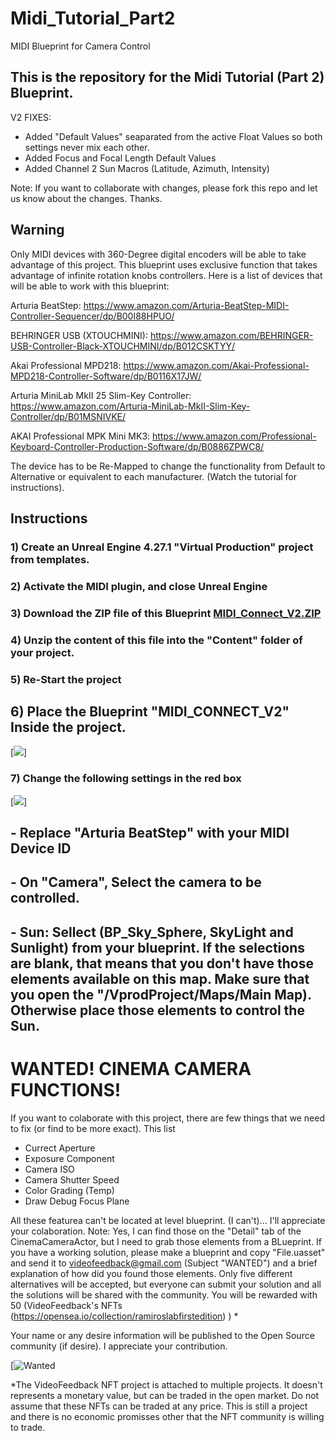 # Midi_Tutorial_Part2
MIDI Blueprint for Camera Control

## This is the repository for the Midi Tutorial (Part 2) Blueprint.

V2 FIXES: 
- Added "Default Values" seaparated from the active Float Values so both settings never mix each other.
- Added Focus and Focal Length Default Values
- Added Channel 2 Sun Macros (Latitude, Azimuth, Intensity)

Note: If you want to collaborate with changes, please fork this repo and let us know about the changes. Thanks.

## Warning
Only MIDI devices with 360-Degree digital encoders will be able to take advantage of this project. This blueprint uses exclusive function that takes advantage of infinite rotation knobs controllers. Here is a list of devices that will be able to work with this blueprint:


Arturia BeatStep: https://www.amazon.com/Arturia-BeatStep-MIDI-Controller-Sequencer/dp/B00I88HPUO/

BEHRINGER USB (XTOUCHMINI): https://www.amazon.com/BEHRINGER-USB-Controller-Black-XTOUCHMINI/dp/B012CSKTYY/

Akai Professional MPD218: https://www.amazon.com/Akai-Professional-MPD218-Controller-Software/dp/B0116X17JW/

Arturia MiniLab MkII 25 Slim-Key Controller: https://www.amazon.com/Arturia-MiniLab-MkII-Slim-Key-Controller/dp/B01MSNIVKE/

AKAI Professional MPK Mini MK3: https://www.amazon.com/Professional-Keyboard-Controller-Production-Software/dp/B0886ZPWC8/

The device has to be Re-Mapped to change the functionality from Default to Alternative or equivalent to each manufacturer. (Watch the tutorial for instructions).


## Instructions
### 1) Create an Unreal Engine 4.27.1 "Virtual Production" project from templates.
### 2) Activate the MIDI plugin, and close Unreal Engine
### 3) Download the ZIP file of this Blueprint [MIDI_Connect_V2.ZIP](https://github.com/videofeedback/MIDI_Tutorial_Part2/blob/main/files/MIDI_Connect_V2.zip)
### 4) Unzip the content of this file into the "Content" folder of your project.
### 5) Re-Start the project

## 6) Place the Blueprint "MIDI_CONNECT_V2" Inside the project.

[![](https://github.com/videofeedback/MIDI_Tutorial_Part2/blob/main/images/Map_Preview.png)]

### 7) Change the following settings in the red box

[![](https://github.com/videofeedback/MIDI_Tutorial_Part2/blob/main/images/midi_connectV2_Settings.png)]

## - Replace "Arturia BeatStep" with your MIDI Device ID
## - On "Camera", Select the camera to be controlled.
## - Sun: Sellect (BP_Sky_Sphere, SkyLight and Sunlight) from your blueprint. If the selections are blank, that means that you don't have those elements available on this map. Make sure that you open the "/VprodProject/Maps/Main Map). Otherwise place those elements to control the Sun.


# WANTED! CINEMA CAMERA FUNCTIONS!

If you want to colaborate with this project, there are few things that we need to fix (or find to be more exact).
This list
- Currect Aperture
- Exposure Component
- Camera ISO
- Camera Shutter Speed
- Color Grading (Temp)
- Draw Debug Focus Plane

All these featurea can't be located at level blueprint. (I can't)... I'll appreciate your colaboration. 
Note: Yes, I can find those on the "Detail" tab of the CinemaCameraActor, but I need to grab those elements from a BLueprint. 
If you have a working solution, please make a blueprint and copy "File.uasset" and send it to videofeedback@gmail.com (Subject "WANTED") and a brief explanation of how did you found those elements.
Only five different alternatives will be accepted, but everyone can submit your solution and all the solutions will be shared with the community.
You will be rewarded with 50 (VideoFeedback's NFTs (https://opensea.io/collection/ramiroslabfirstedition) ) *

Your name or any desire information will be published to the Open Source community (if desire). 
I appreciate your contribution.


[![Wanted](https://github.com/videofeedback/MIDI_Tutorial_Part2/blob/main/images/wanted_v1.png)


*The VideoFeedback NFT project is attached to multiple projects. It doesn't represents a monetary value, but can be traded in the open market. Do not assume that these NFTs can be traded at any price. This is still a project and there is no economic promisses other that the NFT community is willing to trade.

